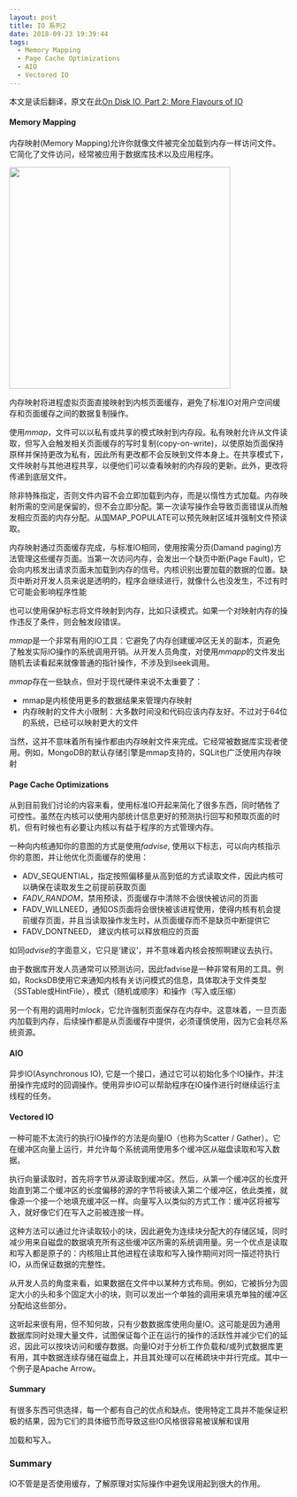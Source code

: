 ```yaml
---
layout: post
title: IO 系列2
date: 2018-09-23 19:39:44
tags:
  - Memory Mapping
  - Page Cache Optimizations
  - AIO
  - Vectored IO
---
```


本文是读后翻译，原文在此[On Disk IO, Part 2: More Flavours of IO](https://medium.com/databasss/on-disk-io-part-2-more-flavours-of-io-c945db3edb13)

#### Memory Mapping

内存映射(Memory Mapping)允许你就像文件被完全加载到内存一样访问文件。它简化了文件访问，经常被应用于数据库技术以及应用程序。

<img src="http://owo5nif4b.bkt.clouddn.com/1%2AxvxPz9VhYoJx2AOFPbaSWw.png" width="400">

内存映射将进程虚拟页面直接映射到内核页面缓存，避免了标准IO对用户空间缓存和页面缓存之间的数据复制操作。

使用$mmap$，文件可以以私有或共享的模式映射到内存段。私有映射允许从文件读取，但写入会触发相关页面缓存的写时复制(copy-on-write)，以使原始页面保持原样并保持更改为私有，因此所有更改都不会反映到文件本身上。在共享模式下，文件映射与其他进程共享，以便他们可以查看映射的内存段的更新。此外，更改将传递到底层文件。

除非特殊指定，否则文件内容不会立即加载到内存，而是以惰性方式加载。内存映射所需的空间是保留的，但不会立即分配。第一次读写操作会导致页面错误从而触发相应页面的内存分配。从国MAP_POPULATE可以预先映射区域并强制文件预读取。

内存映射通过页面缓存完成，与标准IO相同，使用按需分页(Damand paging)方法管理这些缓存页面。当第一次访问内存，会发出一个缺页中断(Page Fault)，它会向内核发出请求页面未加载到内存的信号。内核识别出要加载的数据的位置。缺页中断对开发人员来说是透明的，程序会继续进行，就像什么也没发生，不过有时它可能会影响程序性能

也可以使用保护标志将文件映射到内存，比如只读模式。如果一个对映射内存的操作违反了条件，则会触发段错误。

$mmap$是一个非常有用的IO工具：它避免了内存创建缓冲区无关的副本，页避免了触发实际IO操作的系统调用开销。从开发人员角度，对使用$mmapp$的文件发出随机去读看起来就像普通的指针操作，不涉及到lseek调用。

$mmap$存在一些缺点，但对于现代硬件来说不太重要了：

* mmap是内核使用更多的数据结果来管理内存映射
* 内存映射的文件大小限制：大多数时间没和代码应该内存友好。不过对于64位的系统，已经可以映射更大的文件

当然，这并不意味着所有操作都由内存映射文件来完成。它经常被数据库实现者使用。例如，MongoDB的默认存储引擎是mmap支持的，SQLit也广泛使用内存映射

<!-- more -->

#### Page Cache Optimizations

从到目前我们讨论的内容来看，使用标准IO开起来简化了很多东西，同时牺牲了可控性。虽然在内核可以使用内部统计信息更好的预测执行回写和预取页面的时机，但有时候也有必要让内核以有益于程序的方式管理内存。

一种向内核通知你的意图的方式是使用$fadvise$, 使用以下标志，可以向内核指示你的意图，并让他优化页面缓存的使用：

* ADV_SEQUENTIAL，指定按照偏移量从高到低的方式读取文件，因此内核可以确保在读取发生之前提前获取页面
* *FADV_RANDOM*，禁用预读，页面缓存中清除不会很快被访问的页面
* FADV_WILLNEED，通知OS页面将会很快被该进程使用，使得内核有机会提前缓存页面，并且当读取操作发生时，从页面缓存而不是缺页中断提供它
* FADV_DONTNEED， 建议内核可以释放相应的页面

如同$advise$的字面意义，它只是‘建议’，并不意味着内核会按照啊建议去执行。

由于数据库开发人员通常可以预测访问，因此fadvise是一种非常有用的工具。例如，RocksDB使用它来通知内核有关访问模式的信息，具体取决于文件类型（SSTable或HintFile），模式（随机或顺序）和操作（写入或压缩）

另一个有用的调用时$mlock$，它允许强制页面保存在内存中。这意味着，一旦页面内加载到内存，后续操作都是从页面缓存中提供，必须谨慎使用，因为它会耗尽系统资源。

#### AIO

异步IO(Asynchronous IO), 它是一个接口，通过它可以初始化多个IO操作，并注册操作完成时的回调操作。使用异步IO可以帮助程序在IO操作进行时继续运行主线程的任务。

#### Vectored IO

一种可能不太流行的执行IO操作的方法是向量IO（也称为Scatter / Gather）。它在缓冲区向量上运行，并允许每个系统调用使用多个缓冲区从磁盘读取和写入数据。

执行向量读取时，首先将字节从源读取到缓冲区。然后，从第一个缓冲区的长度开始直到第二个缓冲区的长度偏移的源的字节将被读入第二个缓冲区，依此类推，就像源一个接一个地填充缓冲区一样。向量写入以类似的方式工作：缓冲区将被写入，就好像它们在写入之前被连接一样。

这种方法可以通过允许读取较小的块，因此避免为连续块分配大的存储区域，同时减少用来自磁盘的数据填充所有这些缓冲区所需的系统调用量。另一个优点是读取和写入都是原子的：内核阻止其他进程在读取和写入操作期间对同一描述符执行IO，从而保证数据的完整性。

从开发人员的角度来看，如果数据在文件中以某种方式布局。例如，它被拆分为固定大小的头和多个固定大小的块，则可以发出一个单独的调用来填充单独的缓冲区分配给这些部分。

这听起来很有用，但不知何故，只有少数数据库使用向量IO。这可能是因为通用数据库同时处理大量文件，试图保证每个正在运行的操作的活跃性并减少它们的延迟，因此可以按块访问和缓存数据。向量IO对于分析工作负载和/或列式数据库更有用，其中数据连续存储在磁盘上，并且其处理可以在稀疏块中并行完成。其中一个例子是Apache Arrow。

#### Summary

有很多东西可供选择，每一个都有自己的优点和缺点。使用特定工具并不能保证积极的结果，因为它们的具体细节而导致这些IO风格很容易被误解和误用





加载和写入。

### Summary

IO不管是是否使用缓存，了解原理对实际操作中避免误用起到很大的作用。
